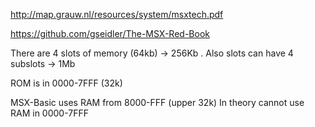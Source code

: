http://map.grauw.nl/resources/system/msxtech.pdf

https://github.com/gseidler/The-MSX-Red-Book

There are 4 slots of memory (64kb) -> 256Kb . Also slots can have 4 subslots -> 1Mb

ROM is in 0000-7FFF  (32k)

MSX-Basic uses RAM from 8000-FFF (upper 32k)  In theory cannot use RAM in 0000-7FFF



